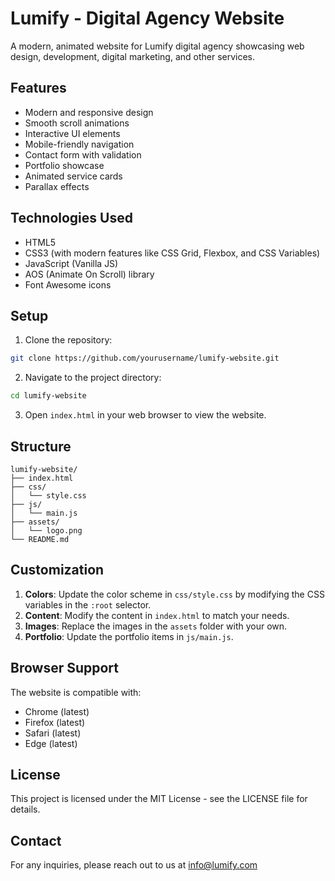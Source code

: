 # Lumify - Digital Agency Website

A modern, animated website for Lumify digital agency showcasing web design, development, digital marketing, and other services.

## Features

- Modern and responsive design
- Smooth scroll animations
- Interactive UI elements
- Mobile-friendly navigation
- Contact form with validation
- Portfolio showcase
- Animated service cards
- Parallax effects

## Technologies Used

- HTML5
- CSS3 (with modern features like CSS Grid, Flexbox, and CSS Variables)
- JavaScript (Vanilla JS)
- AOS (Animate On Scroll) library
- Font Awesome icons

## Setup

1. Clone the repository:
```bash
git clone https://github.com/yourusername/lumify-website.git
```

2. Navigate to the project directory:
```bash
cd lumify-website
```

3. Open `index.html` in your web browser to view the website.

## Structure

```
lumify-website/
├── index.html
├── css/
│   └── style.css
├── js/
│   └── main.js
├── assets/
│   └── logo.png
└── README.md
```

## Customization

1. **Colors**: Update the color scheme in `css/style.css` by modifying the CSS variables in the `:root` selector.
2. **Content**: Modify the content in `index.html` to match your needs.
3. **Images**: Replace the images in the `assets` folder with your own.
4. **Portfolio**: Update the portfolio items in `js/main.js`.

## Browser Support

The website is compatible with:
- Chrome (latest)
- Firefox (latest)
- Safari (latest)
- Edge (latest)

## License

This project is licensed under the MIT License - see the LICENSE file for details.

## Contact

For any inquiries, please reach out to us at info@lumify.com 